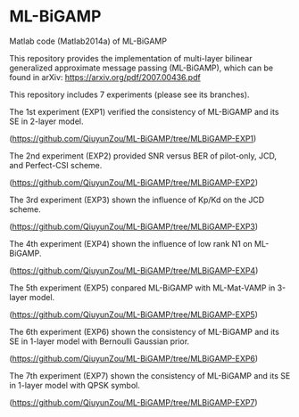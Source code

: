 # ML-BiGAMP
Matlab code (Matlab2014a) of ML-BiGAMP


This repository provides the implementation of multi-layer bilinear generalized approximate message passing (ML-BiGAMP), which can be found in arXiv: https://arxiv.org/pdf/2007.00436.pdf

This repository includes 7 experiments (please see its branches). 

The 1st experiment (EXP1) verified the consistency of ML-BiGAMP and its SE in 2-layer model. 

(https://github.com/QiuyunZou/ML-BiGAMP/tree/MLBiGAMP-EXP1)

The 2nd experiment (EXP2) provided SNR versus BER of pilot-only, JCD, and Perfect-CSI scheme. 

(https://github.com/QiuyunZou/ML-BiGAMP/tree/MLBiGAMP-EXP2)

The 3rd experiment (EXP3) shown the influence of Kp/Kd on the JCD scheme. 

(https://github.com/QiuyunZou/ML-BiGAMP/tree/MLBiGAMP-EXP3)

The 4th experiment (EXP4) shown the influence of low rank N1 on ML-BiGAMP.

(https://github.com/QiuyunZou/ML-BiGAMP/tree/MLBiGAMP-EXP4)

The 5th experiment (EXP5) conpared ML-BiGAMP with ML-Mat-VAMP in 3-layer model. 

(https://github.com/QiuyunZou/ML-BiGAMP/tree/MLBiGAMP-EXP5)

The 6th experiment (EXP6) shown the consistency of ML-BiGAMP and  its SE in 1-layer model with Bernoulli Gaussian prior. 

(https://github.com/QiuyunZou/ML-BiGAMP/tree/MLBiGAMP-EXP6)

The 7th experiment (EXP7) shown the consistency of ML-BiGAMP and  its SE in 1-layer model with QPSK symbol. 

(https://github.com/QiuyunZou/ML-BiGAMP/tree/MLBiGAMP-EXP7)
